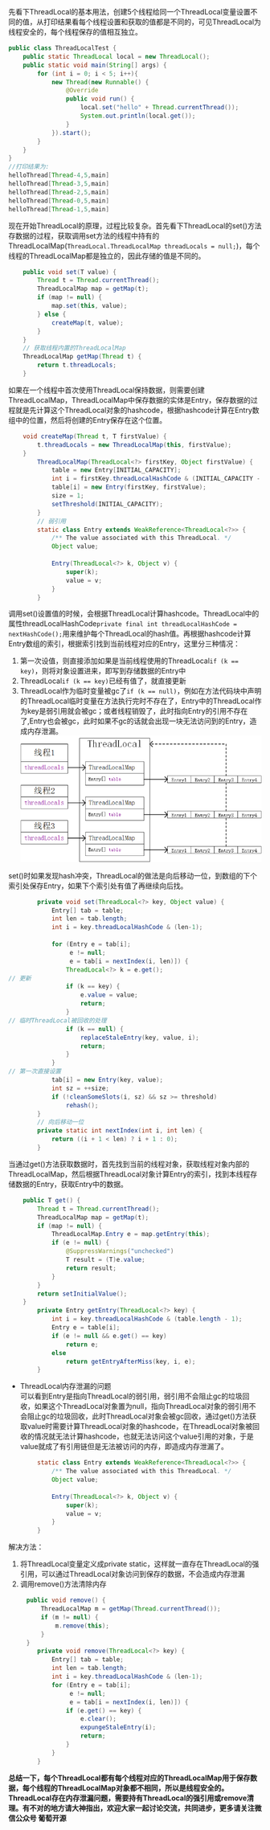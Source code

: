 先看下ThreadLocal的基本用法，创建5个线程给同一个ThreadLocal变量设置不同的值，从打印结果看每个线程设置和获取的值都是不同的，可见ThreadLocal为线程安全的，每个线程保存的值相互独立。
```java
public class ThreadLocalTest {
    public static ThreadLocal local = new ThreadLocal();
    public static void main(String[] args) {
        for (int i = 0; i < 5; i++){
            new Thread(new Runnable() {
                @Override
                public void run() {
                    local.set("hello" + Thread.currentThread());
                    System.out.println(local.get());
                }
            }).start();
        }
    }
}
//打印结果为:
helloThread[Thread-4,5,main]
helloThread[Thread-3,5,main]
helloThread[Thread-2,5,main]
helloThread[Thread-0,5,main]
helloThread[Thread-1,5,main]
```
现在开始ThreadLocal的原理，过程比较复杂。首先看下ThreadLocal的set()方法存数据的过程，获取调用set方法的线程中持有的ThreadLocalMap(`ThreadLocal.ThreadLocalMap threadLocals = null;`)，每个线程的ThreadLocalMap都是独立的，因此存储的值是不同的。
```java
    public void set(T value) {
        Thread t = Thread.currentThread();
        ThreadLocalMap map = getMap(t);
        if (map != null) {
            map.set(this, value);
        } else {
            createMap(t, value);
        }
    }
    // 获取线程内置的ThreadLocalMap
    ThreadLocalMap getMap(Thread t) {
        return t.threadLocals;
    }    
```
如果在一个线程中首次使用ThreadLocal保持数据，则需要创建ThreadLocalMap，ThreadLocalMap中保存数据的实体是Entry，保存数据的过程就是先计算这个ThreadLocal对象的hashcode，根据hashcode计算在Entry数组中的位置，然后将创建的Entry保存在这个位置。
```java
    void createMap(Thread t, T firstValue) {
        t.threadLocals = new ThreadLocalMap(this, firstValue);
    }
        ThreadLocalMap(ThreadLocal<?> firstKey, Object firstValue) {
            table = new Entry[INITIAL_CAPACITY];
            int i = firstKey.threadLocalHashCode & (INITIAL_CAPACITY - 1);
            table[i] = new Entry(firstKey, firstValue);
            size = 1;
            setThreshold(INITIAL_CAPACITY);
        }
        // 弱引用
        static class Entry extends WeakReference<ThreadLocal<?>> {
            /** The value associated with this ThreadLocal. */
            Object value;

            Entry(ThreadLocal<?> k, Object v) {
                super(k);
                value = v;
            }
        }        
```
调用set()设置值的时候，会根据ThreadLocal计算hashcode。ThreadLocal中的属性threadLocalHashCode`private final int threadLocalHashCode = nextHashCode();`用来维护每个ThreadLocal的hash值。再根据hashcode计算Entry数组的索引，根据索引找到当前线程对应的Entry，这里分三种情况：
1. 第一次设值，则直接添加如果是当前线程使用的ThreadLocal`if (k == key)`，则将对象设置进来，即写到存储数据的Entry中  
2. ThreadLocal`if (k == key)`已经有值了，就直接更新
3. ThreadLocal作为临时变量被gc了`if (k == null)`，例如在方法代码块中声明的ThreadLocal临时变量在方法执行完时不存在了，Entry中的ThreadLocal作为key是弱引用就会被gc；或者线程销毁了，此时指向Entry的引用不存在了,Entry也会被gc，此时如果不gc的话就会出现一块无法访问到的Entry，造成内存泄漏。  
![alt text](../visio/threadlocal.png)

set()时如果发现hash冲突，ThreadLocal的做法是向后移动一位，到数组的下个索引处保存Entry，如果下个索引处有值了再继续向后找。
```java
        private void set(ThreadLocal<?> key, Object value) {
            Entry[] tab = table;
            int len = tab.length;
            int i = key.threadLocalHashCode & (len-1);

            for (Entry e = tab[i];
                 e != null;
                 e = tab[i = nextIndex(i, len)]) {
                ThreadLocal<?> k = e.get();
// 更新
                if (k == key) {
                    e.value = value;
                    return;
                }
// 临时ThreadLocal被回收的处理
                if (k == null) {
                    replaceStaleEntry(key, value, i);
                    return;
                }
            }
// 第一次直接设置
            tab[i] = new Entry(key, value);
            int sz = ++size;
            if (!cleanSomeSlots(i, sz) && sz >= threshold)
                rehash();
        }
        // 向后移动一位
        private static int nextIndex(int i, int len) {
            return ((i + 1 < len) ? i + 1 : 0);
        }
```
当通过get()方法获取数据时，首先找到当前的线程对象，获取线程对象内部的ThreadLocalMap，然后根据ThreadLocal对象计算Entry的索引，找到本线程存储数据的Entry，获取Entry中的数据。
```java
    public T get() {
        Thread t = Thread.currentThread();
        ThreadLocalMap map = getMap(t);
        if (map != null) {
            ThreadLocalMap.Entry e = map.getEntry(this);
            if (e != null) {
                @SuppressWarnings("unchecked")
                T result = (T)e.value;
                return result;
            }
        }
        return setInitialValue();
    }
        private Entry getEntry(ThreadLocal<?> key) {
            int i = key.threadLocalHashCode & (table.length - 1);
            Entry e = table[i];
            if (e != null && e.get() == key)
                return e;
            else
                return getEntryAfterMiss(key, i, e);
        }
```
+ ThreadLocal内存泄漏的问题  
可以看到Entry是指向ThreadLocal的弱引用，弱引用不会阻止gc的垃圾回收，如果这个ThreadLocal对象置为null，指向ThreadLocal对象的弱引用不会阻止gc的垃圾回收，此时ThreadLocal对象会被gc回收，通过get()方法获取value时需要计算ThreadLocal对象的hashcode，在ThreadLocal对象被回收的情况就无法计算hashcode，也就无法访问这个value引用的对象，于是value就成了有引用链但是无法被访问的内存，即造成内存泄漏了。
```java
        static class Entry extends WeakReference<ThreadLocal<?>> {
            /** The value associated with this ThreadLocal. */
            Object value;

            Entry(ThreadLocal<?> k, Object v) {
                super(k);
                value = v;
            }
        }
```
解决方法：
1. 将ThreadLocal变量定义成private static，这样就一直存在ThreadLocal的强引用，可以通过ThreadLocal对象访问到保存的数据，不会造成内存泄漏
2. 调用remove()方法清除内存
```java
     public void remove() {
         ThreadLocalMap m = getMap(Thread.currentThread());
         if (m != null) {
             m.remove(this);
         }
     }
        private void remove(ThreadLocal<?> key) {
            Entry[] tab = table;
            int len = tab.length;
            int i = key.threadLocalHashCode & (len-1);
            for (Entry e = tab[i];
                 e != null;
                 e = tab[i = nextIndex(i, len)]) {
                if (e.get() == key) {
                    e.clear();
                    expungeStaleEntry(i);
                    return;
                }
            }
        }
```
**总结一下，每个ThreadLocal都有每个线程对应的ThreadLocalMap用于保存数据，每个线程的ThreadLocalMap对象都不相同，所以是线程安全的。ThreadLocal存在内存泄漏问题，需要持有ThreadLocal的强引用或remove清理。有不对的地方请大神指出，欢迎大家一起讨论交流，共同进步，更多请关注微信公众号 葡萄开源**
